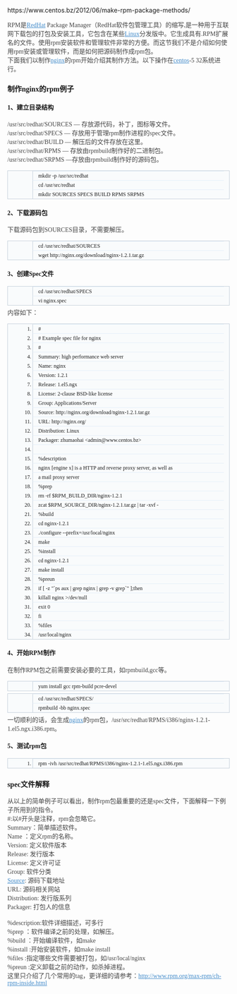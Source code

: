 <p>
	https://www.centos.bz/2012/06/make-rpm-package-methods/
</p>
<p>
	<p style="box-sizing:border-box;margin-top:0px;margin-bottom:16px;color:#444444;font-family:&quot;font-size:15px;white-space:normal;background-color:#FFFFFF;">
		RPM是<a href="https://www.centos.bz/tag/redhat/" style="box-sizing:border-box;background:transparent;color:#428BCA;">RedHat</a>&nbsp;Package Manager（RedHat软件包管理工具）的缩写,是一种用于互联网下载包的打包及安装工具，它包含在某些<a href="https://www.centos.bz/tag/linux/" style="box-sizing:border-box;background:transparent;color:#428BCA;">Linux</a>分发版中。它生成具有.RPM扩展名的文件。使用rpm安装软件和管理软件非常的方便。而这节我们不是介绍如何使用rpm安装或管理软件，而是如何把源码制作成rpm包。<br style="box-sizing:border-box;" />
下面我们以制作<a href="https://www.centos.bz/category/web-server/nginx/" style="box-sizing:border-box;background:transparent;color:#428BCA;">nginx</a>的rpm开始介绍其制作方法。以下操作在<a href="https://www.centos.bz/tag/centos/" style="box-sizing:border-box;background:transparent;color:#428BCA;">centos</a>-5 32系统进行。
	</p>
	<h3 id="制作nginx的rpm例子" style="box-sizing:border-box;font-family:&quot;line-height:1.1;color:green;margin-top:20px;margin-bottom:16px;font-size:16px;border-bottom:1px solid #EEEEEE;padding-bottom:0px;white-space:normal;background-color:#FFFFFF;">
		制作nginx的rpm例子
	</h3>
	<h4 id="1、建立目录结构" style="box-sizing:border-box;font-family:&quot;font-weight:500;line-height:1.1;color:#444444;margin-top:10px;margin-bottom:10px;font-size:15px;white-space:normal;background-color:#FFFFFF;">
		1、建立目录结构
	</h4>
	<p style="box-sizing:border-box;margin-top:0px;margin-bottom:16px;color:#444444;font-family:&quot;font-size:15px;white-space:normal;background-color:#FFFFFF;">
		/usr/src/redhat/SOURCES — 存放源代码，补丁，图标等文件。<br style="box-sizing:border-box;" />
/usr/src/redhat/SPECS — 存放用于管理rpm制作进程的spec文件。<br style="box-sizing:border-box;" />
/usr/src/redhat/BUILD — 解压后的文件存放在这里。<br style="box-sizing:border-box;" />
/usr/src/redhat/RPMS — 存放由rpmbuild制作好的二进制包。<br style="box-sizing:border-box;" />
/usr/src/redhat/SRPMS —存放由rpmbuild制作好的源码包。
	</p>
	<div class="hl-surround" style="box-sizing:border-box;background-color:#F9FBFC;border:1px solid #C3CED9;margin:0px 0px 5px;width:auto;height:auto;overflow:auto;font-family:Fixedsys, &quot;color:#444444;font-size:15px;white-space:normal;">
		<ol class="hl-main ln-hide" title="Double click to show line number." style="box-sizing:border-box;margin:0px;padding:0px 12px 0px 56px;background-image:url(&quot;list-style-type:none !important;background-color:transparent;background-repeat:no-repeat;background-position:5px 5px;">
			<li class="hl-firstline" style="box-sizing:border-box;border-top-width:1px;border-top-style:solid;border-left:1px solid #C3CED9;list-style-type:none !important;border-top-color:#E3EEF9 !important;font-size:12px !important;margin:0px !important;line-height:20px !important;padding:0px 0px 0px 12px !important;">
				mkdir -p /usr/src/redhat
			</li>
			<li style="box-sizing:border-box;border-left:1px solid #C3CED9;border-top-width:1px;border-top-style:solid;list-style-type:none !important;font-size:12px !important;margin:0px !important;line-height:20px !important;border-top-color:#E3EEF9 !important;padding:0px 0px 0px 12px !important;">
				cd /usr/src/redhat
			</li>
			<li style="box-sizing:border-box;border-left:1px solid #C3CED9;border-top-width:1px;border-top-style:solid;list-style-type:none !important;font-size:12px !important;margin:0px !important;line-height:20px !important;border-top-color:#E3EEF9 !important;padding:0px 0px 0px 12px !important;">
				mkdir SOURCES SPECS BUILD RPMS SRPMS
			</li>
		</ol>
	</div>
	<h4 id="2、下载源码包" style="box-sizing:border-box;font-family:&quot;font-weight:500;line-height:1.1;color:#444444;margin-top:10px;margin-bottom:10px;font-size:15px;white-space:normal;background-color:#FFFFFF;">
		2、下载源码包
	</h4>
	<p style="box-sizing:border-box;margin-top:0px;margin-bottom:16px;color:#444444;font-family:&quot;font-size:15px;white-space:normal;background-color:#FFFFFF;">
		下载源码包到SOURCES目录，不需要解压。
	</p>
	<div class="hl-surround" style="box-sizing:border-box;background-color:#F9FBFC;border:1px solid #C3CED9;margin:0px 0px 5px;width:auto;height:auto;overflow:auto;font-family:Fixedsys, &quot;color:#444444;font-size:15px;white-space:normal;">
		<ol class="hl-main ln-hide" title="Double click to show line number." style="box-sizing:border-box;margin:0px;padding:0px 12px 0px 56px;background-image:url(&quot;list-style-type:none !important;background-color:transparent;background-repeat:no-repeat;background-position:5px 5px;">
			<li class="hl-firstline" style="box-sizing:border-box;border-top-width:1px;border-top-style:solid;border-left:1px solid #C3CED9;list-style-type:none !important;border-top-color:#E3EEF9 !important;font-size:12px !important;margin:0px !important;line-height:20px !important;padding:0px 0px 0px 12px !important;">
				cd /usr/src/redhat/SOURCES
			</li>
			<li style="box-sizing:border-box;border-left:1px solid #C3CED9;border-top-width:1px;border-top-style:solid;list-style-type:none !important;font-size:12px !important;margin:0px !important;line-height:20px !important;border-top-color:#E3EEF9 !important;padding:0px 0px 0px 12px !important;">
				wget http://nginx.org/download/nginx-1.2.1.tar.gz
			</li>
		</ol>
	</div>
	<h4 id="3、创建Spec文件" style="box-sizing:border-box;font-family:&quot;font-weight:500;line-height:1.1;color:#444444;margin-top:10px;margin-bottom:10px;font-size:15px;white-space:normal;background-color:#FFFFFF;">
		3、创建Spec文件
	</h4>
	<div class="hl-surround" style="box-sizing:border-box;background-color:#F9FBFC;border:1px solid #C3CED9;margin:0px 0px 5px;width:auto;height:auto;overflow:auto;font-family:Fixedsys, &quot;color:#444444;font-size:15px;white-space:normal;">
		<ol class="hl-main ln-hide" title="Double click to show line number." style="box-sizing:border-box;margin:0px;padding:0px 12px 0px 56px;background-image:url(&quot;list-style-type:none !important;background-color:transparent;background-repeat:no-repeat;background-position:5px 5px;">
			<li class="hl-firstline" style="box-sizing:border-box;border-top-width:1px;border-top-style:solid;border-left:1px solid #C3CED9;list-style-type:none !important;border-top-color:#E3EEF9 !important;font-size:12px !important;margin:0px !important;line-height:20px !important;padding:0px 0px 0px 12px !important;">
				cd /usr/src/redhat/SPECS
			</li>
			<li style="box-sizing:border-box;border-left:1px solid #C3CED9;border-top-width:1px;border-top-style:solid;list-style-type:none !important;font-size:12px !important;margin:0px !important;line-height:20px !important;border-top-color:#E3EEF9 !important;padding:0px 0px 0px 12px !important;">
				vi nginx.spec
			</li>
		</ol>
	</div>
	<p style="box-sizing:border-box;margin-top:0px;margin-bottom:16px;color:#444444;font-family:&quot;font-size:15px;white-space:normal;background-color:#FFFFFF;">
		内容如下：
	</p>
	<div class="hl-surround" style="box-sizing:border-box;background-color:#F9FBFC;border:1px solid #C3CED9;margin:0px 0px 5px;width:auto;height:auto;overflow:auto;font-family:Fixedsys, &quot;color:#444444;font-size:15px;white-space:normal;">
		<ol class="hl-main ln-show" title="Double click to hide line number." style="box-sizing:border-box;margin:0px;padding:0px 12px 0px 56px;background-image:url(&quot;background-color:transparent;background-repeat:no-repeat;background-position:5px 5px;list-style-position:outside !important;list-style-image:initial !important;">
			<li class="hl-firstline" style="box-sizing:border-box;border-top-width:1px;border-top-style:solid;border-left:1px solid #C3CED9;list-style:decimal outside !important;border-top-color:#E3EEF9 !important;font-size:12px !important;margin:0px !important;line-height:20px !important;padding:0px 0px 0px 12px !important;">
				#
			</li>
			<li style="box-sizing:border-box;border-left:1px solid #C3CED9;border-top-width:1px;border-top-style:solid;list-style:decimal outside !important;font-size:12px !important;margin:0px !important;line-height:20px !important;border-top-color:#E3EEF9 !important;padding:0px 0px 0px 12px !important;">
				# Example spec file for nginx
			</li>
			<li style="box-sizing:border-box;border-left:1px solid #C3CED9;border-top-width:1px;border-top-style:solid;list-style:decimal outside !important;font-size:12px !important;margin:0px !important;line-height:20px !important;border-top-color:#E3EEF9 !important;padding:0px 0px 0px 12px !important;">
				#
			</li>
			<li style="box-sizing:border-box;border-left:1px solid #C3CED9;border-top-width:1px;border-top-style:solid;list-style:decimal outside !important;font-size:12px !important;margin:0px !important;line-height:20px !important;border-top-color:#E3EEF9 !important;padding:0px 0px 0px 12px !important;">
				Summary: high performance web server
			</li>
			<li style="box-sizing:border-box;border-left:1px solid #C3CED9;border-top-width:1px;border-top-style:solid;list-style:decimal outside !important;font-size:12px !important;margin:0px !important;line-height:20px !important;border-top-color:#E3EEF9 !important;padding:0px 0px 0px 12px !important;">
				Name: nginx
			</li>
			<li style="box-sizing:border-box;border-left:1px solid #C3CED9;border-top-width:1px;border-top-style:solid;list-style:decimal outside !important;font-size:12px !important;margin:0px !important;line-height:20px !important;border-top-color:#E3EEF9 !important;padding:0px 0px 0px 12px !important;">
				Version: 1.2.1
			</li>
			<li style="box-sizing:border-box;border-left:1px solid #C3CED9;border-top-width:1px;border-top-style:solid;list-style:decimal outside !important;font-size:12px !important;margin:0px !important;line-height:20px !important;border-top-color:#E3EEF9 !important;padding:0px 0px 0px 12px !important;">
				Release: 1.el5.ngx
			</li>
			<li style="box-sizing:border-box;border-left:1px solid #C3CED9;border-top-width:1px;border-top-style:solid;list-style:decimal outside !important;font-size:12px !important;margin:0px !important;line-height:20px !important;border-top-color:#E3EEF9 !important;padding:0px 0px 0px 12px !important;">
				License: 2-clause BSD-like license
			</li>
			<li style="box-sizing:border-box;border-left:1px solid #C3CED9;border-top-width:1px;border-top-style:solid;list-style:decimal outside !important;font-size:12px !important;margin:0px !important;line-height:20px !important;border-top-color:#E3EEF9 !important;padding:0px 0px 0px 12px !important;">
				Group: Applications/Server
			</li>
			<li style="box-sizing:border-box;border-left:1px solid #C3CED9;border-top-width:1px;border-top-style:solid;list-style:decimal outside !important;font-size:12px !important;margin:0px !important;line-height:20px !important;border-top-color:#E3EEF9 !important;padding:0px 0px 0px 12px !important;">
				Source: http://nginx.org/download/nginx-1.2.1.tar.gz
			</li>
			<li style="box-sizing:border-box;border-left:1px solid #C3CED9;border-top-width:1px;border-top-style:solid;list-style:decimal outside !important;font-size:12px !important;margin:0px !important;line-height:20px !important;border-top-color:#E3EEF9 !important;padding:0px 0px 0px 12px !important;">
				URL: http://nginx.org/
			</li>
			<li style="box-sizing:border-box;border-left:1px solid #C3CED9;border-top-width:1px;border-top-style:solid;list-style:decimal outside !important;font-size:12px !important;margin:0px !important;line-height:20px !important;border-top-color:#E3EEF9 !important;padding:0px 0px 0px 12px !important;">
				Distribution: Linux
			</li>
			<li style="box-sizing:border-box;border-left:1px solid #C3CED9;border-top-width:1px;border-top-style:solid;list-style:decimal outside !important;font-size:12px !important;margin:0px !important;line-height:20px !important;border-top-color:#E3EEF9 !important;padding:0px 0px 0px 12px !important;">
				Packager: zhumaohai &lt;admin@www.centos.bz&gt;
			</li>
			<li style="box-sizing:border-box;border-left:1px solid #C3CED9;border-top-width:1px;border-top-style:solid;list-style:decimal outside !important;font-size:12px !important;margin:0px !important;line-height:20px !important;border-top-color:#E3EEF9 !important;padding:0px 0px 0px 12px !important;">
				&nbsp;
			</li>
			<li style="box-sizing:border-box;border-left:1px solid #C3CED9;border-top-width:1px;border-top-style:solid;list-style:decimal outside !important;font-size:12px !important;margin:0px !important;line-height:20px !important;border-top-color:#E3EEF9 !important;padding:0px 0px 0px 12px !important;">
				%description
			</li>
			<li style="box-sizing:border-box;border-left:1px solid #C3CED9;border-top-width:1px;border-top-style:solid;list-style:decimal outside !important;font-size:12px !important;margin:0px !important;line-height:20px !important;border-top-color:#E3EEF9 !important;padding:0px 0px 0px 12px !important;">
				nginx [engine x] is a HTTP and reverse proxy server, as well as
			</li>
			<li style="box-sizing:border-box;border-left:1px solid #C3CED9;border-top-width:1px;border-top-style:solid;list-style:decimal outside !important;font-size:12px !important;margin:0px !important;line-height:20px !important;border-top-color:#E3EEF9 !important;padding:0px 0px 0px 12px !important;">
				a mail proxy server
			</li>
			<li style="box-sizing:border-box;border-left:1px solid #C3CED9;border-top-width:1px;border-top-style:solid;list-style:decimal outside !important;font-size:12px !important;margin:0px !important;line-height:20px !important;border-top-color:#E3EEF9 !important;padding:0px 0px 0px 12px !important;">
				%prep
			</li>
			<li style="box-sizing:border-box;border-left:1px solid #C3CED9;border-top-width:1px;border-top-style:solid;list-style:decimal outside !important;font-size:12px !important;margin:0px !important;line-height:20px !important;border-top-color:#E3EEF9 !important;padding:0px 0px 0px 12px !important;">
				rm -rf $RPM_BUILD_DIR/nginx-1.2.1
			</li>
			<li style="box-sizing:border-box;border-left:1px solid #C3CED9;border-top-width:1px;border-top-style:solid;list-style:decimal outside !important;font-size:12px !important;margin:0px !important;line-height:20px !important;border-top-color:#E3EEF9 !important;padding:0px 0px 0px 12px !important;">
				zcat $RPM_SOURCE_DIR/nginx-1.2.1.tar.gz | tar -xvf -
			</li>
			<li style="box-sizing:border-box;border-left:1px solid #C3CED9;border-top-width:1px;border-top-style:solid;list-style:decimal outside !important;font-size:12px !important;margin:0px !important;line-height:20px !important;border-top-color:#E3EEF9 !important;padding:0px 0px 0px 12px !important;">
				%build
			</li>
			<li style="box-sizing:border-box;border-left:1px solid #C3CED9;border-top-width:1px;border-top-style:solid;list-style:decimal outside !important;font-size:12px !important;margin:0px !important;line-height:20px !important;border-top-color:#E3EEF9 !important;padding:0px 0px 0px 12px !important;">
				cd nginx-1.2.1
			</li>
			<li style="box-sizing:border-box;border-left:1px solid #C3CED9;border-top-width:1px;border-top-style:solid;list-style:decimal outside !important;font-size:12px !important;margin:0px !important;line-height:20px !important;border-top-color:#E3EEF9 !important;padding:0px 0px 0px 12px !important;">
				./configure --prefix=/usr/local/nginx
			</li>
			<li style="box-sizing:border-box;border-left:1px solid #C3CED9;border-top-width:1px;border-top-style:solid;list-style:decimal outside !important;font-size:12px !important;margin:0px !important;line-height:20px !important;border-top-color:#E3EEF9 !important;padding:0px 0px 0px 12px !important;">
				make
			</li>
			<li style="box-sizing:border-box;border-left:1px solid #C3CED9;border-top-width:1px;border-top-style:solid;list-style:decimal outside !important;font-size:12px !important;margin:0px !important;line-height:20px !important;border-top-color:#E3EEF9 !important;padding:0px 0px 0px 12px !important;">
				%install
			</li>
			<li style="box-sizing:border-box;border-left:1px solid #C3CED9;border-top-width:1px;border-top-style:solid;list-style:decimal outside !important;font-size:12px !important;margin:0px !important;line-height:20px !important;border-top-color:#E3EEF9 !important;padding:0px 0px 0px 12px !important;">
				cd nginx-1.2.1
			</li>
			<li style="box-sizing:border-box;border-left:1px solid #C3CED9;border-top-width:1px;border-top-style:solid;list-style:decimal outside !important;font-size:12px !important;margin:0px !important;line-height:20px !important;border-top-color:#E3EEF9 !important;padding:0px 0px 0px 12px !important;">
				make install
			</li>
			<li style="box-sizing:border-box;border-left:1px solid #C3CED9;border-top-width:1px;border-top-style:solid;list-style:decimal outside !important;font-size:12px !important;margin:0px !important;line-height:20px !important;border-top-color:#E3EEF9 !important;padding:0px 0px 0px 12px !important;">
				%preun
			</li>
			<li style="box-sizing:border-box;border-left:1px solid #C3CED9;border-top-width:1px;border-top-style:solid;list-style:decimal outside !important;font-size:12px !important;margin:0px !important;line-height:20px !important;border-top-color:#E3EEF9 !important;padding:0px 0px 0px 12px !important;">
				if [ -z "`ps aux | grep nginx | grep -v grep`" ];then
			</li>
			<li style="box-sizing:border-box;border-left:1px solid #C3CED9;border-top-width:1px;border-top-style:solid;list-style:decimal outside !important;font-size:12px !important;margin:0px !important;line-height:20px !important;border-top-color:#E3EEF9 !important;padding:0px 0px 0px 12px !important;">
				killall nginx &gt;/dev/null
			</li>
			<li style="box-sizing:border-box;border-left:1px solid #C3CED9;border-top-width:1px;border-top-style:solid;list-style:decimal outside !important;font-size:12px !important;margin:0px !important;line-height:20px !important;border-top-color:#E3EEF9 !important;padding:0px 0px 0px 12px !important;">
				exit 0
			</li>
			<li style="box-sizing:border-box;border-left:1px solid #C3CED9;border-top-width:1px;border-top-style:solid;list-style:decimal outside !important;font-size:12px !important;margin:0px !important;line-height:20px !important;border-top-color:#E3EEF9 !important;padding:0px 0px 0px 12px !important;">
				fi
			</li>
			<li style="box-sizing:border-box;border-left:1px solid #C3CED9;border-top-width:1px;border-top-style:solid;list-style:decimal outside !important;font-size:12px !important;margin:0px !important;line-height:20px !important;border-top-color:#E3EEF9 !important;padding:0px 0px 0px 12px !important;">
				%files
			</li>
			<li style="box-sizing:border-box;border-left:1px solid #C3CED9;border-top-width:1px;border-top-style:solid;list-style:decimal outside !important;font-size:12px !important;margin:0px !important;line-height:20px !important;border-top-color:#E3EEF9 !important;padding:0px 0px 0px 12px !important;">
				/usr/local/nginx
			</li>
		</ol>
	</div>
	<h4 id="4、开始RPM制作" style="box-sizing:border-box;font-family:&quot;font-weight:500;line-height:1.1;color:#444444;margin-top:10px;margin-bottom:10px;font-size:15px;white-space:normal;background-color:#FFFFFF;">
		4、开始RPM制作
	</h4>
	<p style="box-sizing:border-box;margin-top:0px;margin-bottom:16px;color:#444444;font-family:&quot;font-size:15px;white-space:normal;background-color:#FFFFFF;">
		在制作RPM包之前需要安装必要的工具，如rpmbuild,gcc等。
	</p>
	<div class="hl-surround" style="box-sizing:border-box;background-color:#F9FBFC;border:1px solid #C3CED9;margin:0px 0px 5px;width:auto;height:auto;overflow:auto;font-family:Fixedsys, &quot;color:#444444;font-size:15px;white-space:normal;">
		<ol class="hl-main ln-hide" title="Double click to show line number." style="box-sizing:border-box;margin:0px;padding:0px 12px 0px 56px;background-image:url(&quot;list-style-type:none !important;background-color:transparent;background-repeat:no-repeat;background-position:5px 5px;">
			<li class="hl-firstline" style="box-sizing:border-box;border-top-width:1px;border-top-style:solid;border-left:1px solid #C3CED9;list-style-type:none !important;border-top-color:#E3EEF9 !important;font-size:12px !important;margin:0px !important;line-height:20px !important;padding:0px 0px 0px 12px !important;">
				yum install gcc rpm-build pcre-devel
			</li>
		</ol>
	</div>
	<div class="hl-surround" style="box-sizing:border-box;background-color:#F9FBFC;border:1px solid #C3CED9;margin:0px 0px 5px;width:auto;height:auto;overflow:auto;font-family:Fixedsys, &quot;color:#444444;font-size:15px;white-space:normal;">
		<ol class="hl-main ln-hide" title="Double click to show line number." style="box-sizing:border-box;margin:0px;padding:0px 12px 0px 56px;background-image:url(&quot;list-style-type:none !important;background-color:transparent;background-repeat:no-repeat;background-position:5px 5px;">
			<li class="hl-firstline" style="box-sizing:border-box;border-top-width:1px;border-top-style:solid;border-left:1px solid #C3CED9;list-style-type:none !important;border-top-color:#E3EEF9 !important;font-size:12px !important;margin:0px !important;line-height:20px !important;padding:0px 0px 0px 12px !important;">
				cd /usr/src/redhat/SPECS/
			</li>
			<li style="box-sizing:border-box;border-left:1px solid #C3CED9;border-top-width:1px;border-top-style:solid;list-style-type:none !important;font-size:12px !important;margin:0px !important;line-height:20px !important;border-top-color:#E3EEF9 !important;padding:0px 0px 0px 12px !important;">
				rpmbuild -bb nginx.spec
			</li>
		</ol>
	</div>
	<p style="box-sizing:border-box;margin-top:0px;margin-bottom:16px;color:#444444;font-family:&quot;font-size:15px;white-space:normal;background-color:#FFFFFF;">
		一切顺利的话，会生成<a href="https://www.centos.bz/tag/nginx-2/" style="box-sizing:border-box;background:transparent;color:#428BCA;">nginx</a>的rpm包，/usr/src/redhat/RPMS/i386/nginx-1.2.1-1.el5.ngx.i386.rpm。
	</p>
	<h4 id="5、测试rpm包" style="box-sizing:border-box;font-family:&quot;font-weight:500;line-height:1.1;color:#444444;margin-top:10px;margin-bottom:10px;font-size:15px;white-space:normal;background-color:#FFFFFF;">
		5、测试rpm包
	</h4>
	<div class="hl-surround" style="box-sizing:border-box;background-color:#F9FBFC;border:1px solid #C3CED9;margin:0px 0px 5px;width:auto;height:auto;overflow:auto;font-family:Fixedsys, &quot;color:#444444;font-size:15px;white-space:normal;">
		<ol class="hl-main ln-show" title="Double click to hide line number." style="box-sizing:border-box;margin:0px;padding:0px 12px 0px 56px;background-image:url(&quot;background-color:transparent;background-repeat:no-repeat;background-position:5px 5px;list-style-position:outside !important;list-style-image:initial !important;">
			<li class="hl-firstline" style="box-sizing:border-box;border-top-width:1px;border-top-style:solid;border-left:1px solid #C3CED9;list-style:decimal outside !important;border-top-color:#E3EEF9 !important;font-size:12px !important;margin:0px !important;line-height:20px !important;padding:0px 0px 0px 12px !important;">
				rpm -ivh /usr/src/redhat/RPMS/i386/nginx-1.2.1-1.el5.ngx.i386.rpm
			</li>
		</ol>
	</div>
	<h3 id="spec文件解释" style="box-sizing:border-box;font-family:&quot;line-height:1.1;color:green;margin-top:20px;margin-bottom:16px;font-size:16px;border-bottom:1px solid #EEEEEE;padding-bottom:0px;white-space:normal;background-color:#FFFFFF;">
		spec文件解释
	</h3>
	<p style="box-sizing:border-box;margin-top:0px;margin-bottom:16px;color:#444444;font-family:&quot;font-size:15px;white-space:normal;background-color:#FFFFFF;">
		从以上的简单例子可以看出，制作rpm包最重要的还是spec文件，下面解释一下例子所用到的指令。<br style="box-sizing:border-box;" />
#:以#开头是注释，rpm会忽略它。<br style="box-sizing:border-box;" />
Summary：简单描述软件。<br style="box-sizing:border-box;" />
Name ：定义rpm的名称。<br style="box-sizing:border-box;" />
Version: 定义软件版本<br style="box-sizing:border-box;" />
Release: 发行版本<br style="box-sizing:border-box;" />
License: 定义许可证<br style="box-sizing:border-box;" />
Group: 软件分类<br style="box-sizing:border-box;" />
<a href="https://www.centos.bz/tag/source/" style="box-sizing:border-box;background:transparent;color:#428BCA;">Source</a>: 源码下载地址<br style="box-sizing:border-box;" />
URL: 源码相关网站<br style="box-sizing:border-box;" />
Distribution: 发行版系列<br style="box-sizing:border-box;" />
Packager: 打包人的信息
	</p>
	<p style="box-sizing:border-box;margin-top:0px;margin-bottom:16px;color:#444444;font-family:&quot;font-size:15px;white-space:normal;background-color:#FFFFFF;">
		%description:软件详细描述，可多行<br style="box-sizing:border-box;" />
%prep ：软件编译之前的处理，如解压。<br style="box-sizing:border-box;" />
%build ：开始编译软件，如make<br style="box-sizing:border-box;" />
%install :开始安装软件，如make install<br style="box-sizing:border-box;" />
%files :指定哪些文件需要被打包，如/usr/local/nginx<br style="box-sizing:border-box;" />
%preun :定义卸载之前的动作，如杀掉进程。<br style="box-sizing:border-box;" />
这里只介绍了几个常用的tag，更详细的请参考：<a href="http://www.rpm.org/max-rpm/ch-rpm-inside.html" target="_blank" style="box-sizing:border-box;background:transparent;color:#428BCA;">http://www.rpm.org/max-rpm/ch-rpm-inside.html</a>
	</p>
</p>